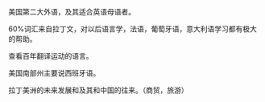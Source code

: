 美国第二大外语，及其适合英语母语者。

60%词汇来自拉丁文，对以后语言学，法语，葡萄牙语，意大利语学习都有极大的帮助。

查看百年翻译运动的语言。

美国南部州主要说西班牙语。

拉丁美洲的未来发展和及其和中国的往来。（商贸，旅游）



